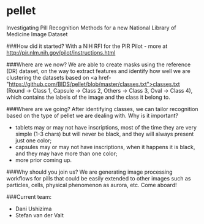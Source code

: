 # pellet
Investigating Pill Recognition Methods for a new National Library of Medicine Image Dataset

###How did it started?
With a NIH RFI for the PIR Pilot - more at http://pir.nlm.nih.gov/pilot/instructions.html

###Where are we now?
We are able to create masks using the reference (DR) dataset, on the way to extract features and identify how well we are clustering the datasets based on <a href-"https://github.com/BIDS/pellet/blob/master/classes.txt">classes.txt</a> (Round -> Class 1, Capsule -> Class 2, Others -> Class 3, Oval -> Class 4), which contains the labels of the image and the class it belong to.

###Where are we going?
After identifying classes, we can tailor recognition based on the type of pellet we are dealing with. Why is it important?
- tablets may or may not have inscriptions, most of the time they are very simple (1-3 chars) but will never be black, and they will always present just one color;
- capsules may or may not have inscriptions, when it happens it is black, and they may have more than one color;
- more prior coming up.

###Why should you join us?
We are generating image processing workflows for pills that could be easily extended to other images such as particles, cells, physical phenomenon as aurora, etc. Come aboard!

###Current team:
- Dani Ushizima 
- Stefan van der Valt
